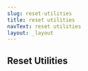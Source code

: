 ```yaml
---
slug: reset-utilities
title: reset utilities
navText: reset utilities
layout: _layout
---
```

## Reset Utilities